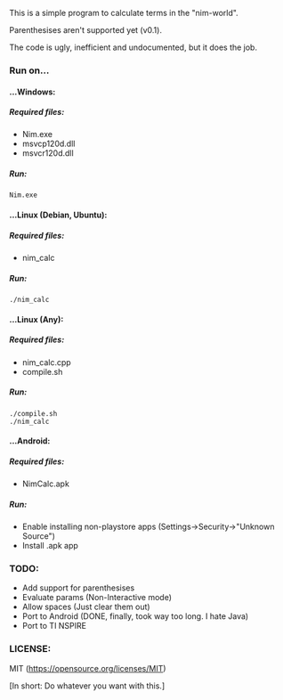 This is a simple program to calculate terms in the "nim-world".

Parenthesises aren't supported yet (v0.1).

The code is ugly, inefficient and undocumented, but it does the job.

### Run on...

#### ...Windows:

##### Required files:
- Nim.exe
- msvcp120d.dll
- msvcr120d.dll

##### Run:

`Nim.exe`


#### ...Linux (Debian, Ubuntu):

##### Required files:
- nim_calc

##### Run:

`./nim_calc`


#### ...Linux (Any):

##### Required files:
- nim_calc.cpp
- compile.sh

##### Run:
```
./compile.sh
./nim_calc
```


#### ...Android:

##### Required files:
- NimCalc.apk

##### Run:

- Enable installing non-playstore apps (Settings->Security->"Unknown Source")
- Install .apk app


### TODO:
- Add support for parenthesises
- Evaluate params (Non-Interactive mode)
- Allow spaces (Just clear them out)
- Port to Android (DONE, finally, took way too long. I hate Java)
- Port to TI NSPIRE

### LICENSE:

MIT (https://opensource.org/licenses/MIT)

[In short: Do whatever you want with this.]
